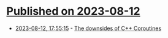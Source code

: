 # [Published on 2023-08-12](index.md)

* [2023-08-12, 17:55:15](https://lobste.rs/s/zh73jc/downsides_c_coroutines) - [The downsides of C++ Coroutines](https://reductor.dev/cpp/2023/08/10/the-downsides-of-coroutines.html)
